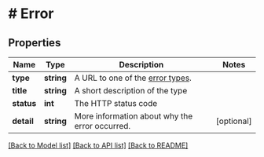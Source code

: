 # # Error

## Properties

Name | Type | Description | Notes
------------ | ------------- | ------------- | -------------
**type** | **string** | A URL to one of the [error types](errors/). |
**title** | **string** | A short description of the type |
**status** | **int** | The HTTP status code |
**detail** | **string** | More information about why the error occurred. | [optional]

[[Back to Model list]](../../README.md#models) [[Back to API list]](../../README.md#endpoints) [[Back to README]](../../README.md)
